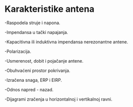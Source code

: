 # Karakteristike antena

-Raspodela struje i napona.

-Impendansa u tački napajanja.

-Kapacitivna ili induktivna impendansa nerezonantne antene.

-Polarizacija.

-Usmerenost, dobit i pojačanje antene.

-Obuhvaćeni prostor pokrivanja.

-Izračena snaga,  ERP i EIRP.

-Odnos napred - nazad.

-Dijagrami zračenja u horizontalnoj i vertikalnoj ravni.

